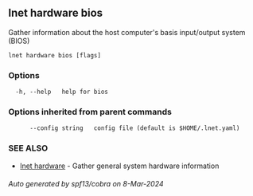 ## lnet hardware bios

Gather information about the host computer's basis input/output system (BIOS)

```
lnet hardware bios [flags]
```

### Options

```
  -h, --help   help for bios
```

### Options inherited from parent commands

```
      --config string   config file (default is $HOME/.lnet.yaml)
```

### SEE ALSO

* [lnet hardware](lnet_hardware.md)	 - Gather general system hardware information

###### Auto generated by spf13/cobra on 8-Mar-2024
